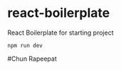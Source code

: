 # react-boilerplate
React Boilerplate for starting project

<code>npm run dev</code>

#Chun Rapeepat

